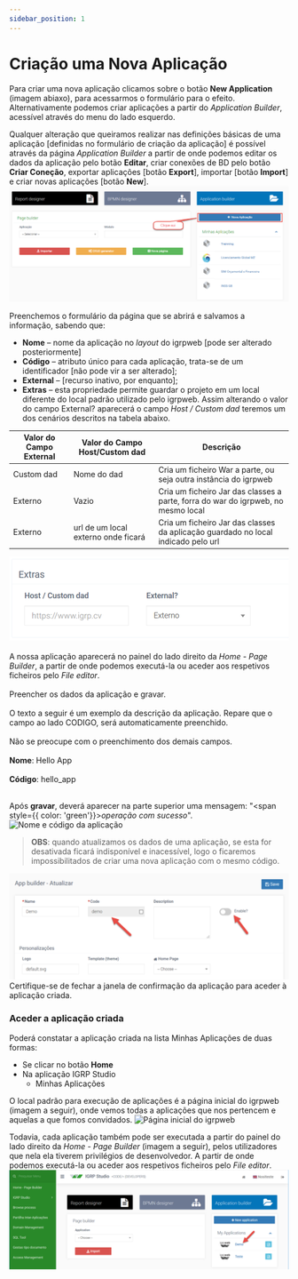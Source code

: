 ```yaml
---
sidebar_position: 1
---
```


# Criação uma Nova Aplicação

Para criar uma nova aplicação clicamos sobre o botão **New Application** (imagem abiaxo), para acessarmos o formulário para o efeito. Alternativamente podemos criar aplicações a partir do _Application Builder_, acessível através do menu do lado esquerdo.

Qualquer alteração que queiramos realizar nas definições básicas de uma aplicação [definidas no formulário de criação da aplicação] é possível através da página _Application Builder_ a partir de onde podemos editar os dados da aplicação pelo botão **Editar**, criar conexões de BD pelo botão **Criar Coneção**, exportar aplicações [botão **Export**], importar [botão **Import**] e criar novas aplicações [botão **New**].
![Home Page Builder [criando aplicação]](img/homePageBuilder.png)

Preenchemos o formulário da página que se abrirá e salvamos a informação, sabendo que:
- **Nome** – nome da aplicação no _layout_ do igrpweb [pode ser alterado posteriormente]
- **Código** – atributo único para cada aplicação, trata-se de um identificador [não pode vir a ser alterado];
- **External** – [recurso inativo, por enquanto];
- **Extras** – esta propriedade permite guardar o projeto em um local diferente do local padrão utilizado pelo igrpweb. Assim alterando o valor do campo External? aparecerá o campo _Host / Custom dad_ teremos um dos cenários descritos na tabela abaixo.

| Valor do Campo External | Valor do Campo Host/Custom dad | Descrição |
|----------------------------|---------|------------|
| Custom dad | Nome do dad | Cria um ficheiro War a parte, ou seja outra instância do igrpweb |
| Externo | Vazio | Cria um ficheiro Jar das classes a parte, forra do war do igrpweb, no mesmo local |
| Externo | url de um local externo onde ficará | Cria um ficheiro Jar das classes da aplicação guardado no local indicado pelo url |

![Extras](img/extras.png)<br></br>
A nossa aplicação aparecerá no painel do lado direito da _Home - Page Builder_, a partir de onde podemos executá-la ou aceder aos respetivos ficheiros pelo _File editor_.<br></br>
Preencher os dados da aplicação e gravar.<br></br>
O texto a seguir é um exemplo da descrição da aplicação. Repare que o campo ao lado CODIGO, será automaticamente preenchido.<br></br>
Não se preocupe com o preenchimento dos demais campos.<br></br>
**Nome**: Hello App<br></br>
**Código**: hello_app<br></br> 

Após **gravar**, deverá aparecer na parte superior uma mensagem: "<span style={{ color: 'green'}}>_operação com sucesso_</span>".
![Nome e código da aplicação](img/nomeCódigoApp.png)

> **OBS**: quando atualizamos os dados de uma aplicação, se esta for desativada ficará indisponível e inacessível, logo o ficaremos impossibilitados de criar uma nova aplicação com o mesmo código.

![Application Builder atuualização das informações](img/updateInfoAppBuilder.png)
Certifique-se de fechar a janela de confirmação da aplicação para aceder à aplicação criada. 

### Aceder a aplicação criada

Poderá constatar a aplicação criada na lista Minhas Aplicações de duas formas:
- Se clicar no botão **Home**
- Na aplicação IGRP Studio
     - Minhas Aplicações 

O local padrão para execução de aplicações é a página inicial do igrpweb (imagem a seguir), onde vemos todas a aplicações que nos pertencem e aquelas a que fomos convidados.
![Página inicial do igrpweb](img/páginaInicialIgrpweb.png)

Todavia, cada aplicação também pode ser executada a partir do painel do lado direito da _Home - Page Builder_ (imagem a seguir), pelos utilizadores que nela ela tiverem privilégios de desenvolvedor. A partir de onde podemos executá-la ou aceder aos respetivos ficheiros pelo _File editor_.
![Home Page Builder](img/home_PageBuilder.png)


